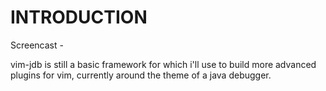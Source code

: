 
INTRODUCTION
============ 

Screencast - 

vim-jdb is still a basic framework for which i'll use to build more advanced plugins for vim, currently around the theme of a java debugger.

